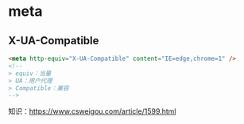 # meta

## X-UA-Compatible
```html
<meta http-equiv="X-UA-Compatible" content="IE=edge,chrome=1" />
<!--
> equiv：当量  
> UA：用户代理  
> Compatible：兼容
-->
```

知识：https://www.csweigou.com/article/1599.html
